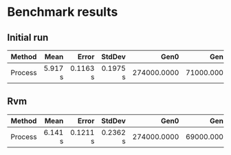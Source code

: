 # Benchmark results

## Initial run
| Method  | Mean    | Error    | StdDev   | Gen0        | Gen1       | Gen2       | Allocated |
|-------- |--------:|---------:|---------:|------------:|-----------:|-----------:|----------:|
| Process | 5.917 s | 0.1163 s | 0.1975 s | 274000.0000 | 71000.0000 | 20000.0000 |   2.79 GB |

## Rvm
| Method  | Mean    | Error    | StdDev   | Gen0        | Gen1       | Gen2       | Allocated |
|-------- |--------:|---------:|---------:|------------:|-----------:|-----------:|----------:|
| Process | 6.141 s | 0.1211 s | 0.2362 s | 274000.0000 | 69000.0000 | 20000.0000 |   2.79 GB |
